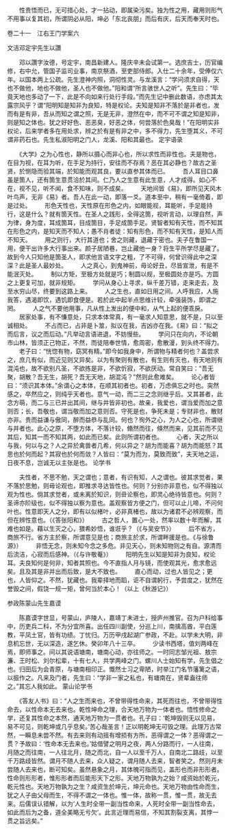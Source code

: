 <!-- { "loadSidebar": true } -->
　　性贵悟而已，无可措心处，才一拈动，即属染污矣。独为性之用，藏用则形气不用事以复其初，所谓阴必从阳，坤必「东北丧朋」而后有庆，后天而奉天时也。



卷二十一　江右王门学案六

文洁邓定宇先生以讚

　　邓以讚字汝德，号定宇，南昌新建人。隆庆辛未会试第一。选庶吉士，历官编修，右中允，管国子监司业事，南京祭酒，至吏部侍郎。入仕二十余年，受俸仅六年。以国本两上公疏。先生澄神内照，洞彻性灵。与龙溪言：“学问须求自得，天也不做他，地也不做他，圣人也不做他。”阳和谓“所言骇世人之听”。先生曰：“毕竟天地也多动了一下，此是不向如来行处行手段。”而先生记中删此数语，亦虑其太露宗风乎？谓“阳明知是知非为良知，特是权论。夫知是知非不落於是非者也，发而有是有非，吾从而知之谓之照，无是无非，澄然在中，而不可不谓之知是知非，则是知之体也。犹之好好色、恶恶臭，好恶之体，何尝落於色臭哉！”在阳明实非权论，后来学者多在用处求，辨之於有是有非之中，多不得力，先生堕其义，不可谓非药石也。先生私淑阳明之门人，龙溪、阳和其最也。
定宇语录

　　《大学》之为心性也，静所以摄心而非心也，所以求性而非性也。夫是物也，在目为视，在耳为听，在手足为持行，安往而不存焉？恶在其必静也？故古之圣贤，於恻隐而验其端，於知能而观其良，要以直参其体而已。
　　吾人耳目口鼻虽是箇人，还有箇生意贯洽於其间。仁乃人之生意有此生意，人才成得。如心不在，视不见，听不闻，食不知味，则不成矣。
　　天地间皆《易》，即所见天风木叶鸟声，无非《易》者。吾人在此一动，即落一爻。道本至中，稍有一毫倚着，即是过处。
　　形色天性也，天性原在形色之内，如眼能视，耳能听，手足能持行，这是什么？就有箇天性。在圣人之践形，全得这箇，视听言动，以理自然，声为律，身为度，耳成箇耳，目成箇目，手足成箇手足。贤智者知有天性，而不知其在形色之内，是知天而不知人；愚不肖者徒：知有形色，而不知有天性，是知人而不知天。
　　用之则行，大行其道也；舍之则藏，退藏于密也。夫子在鲁国一用，便干出许多大行事出来。颜子居陋巷，岂止藏他一身？将生平所学尽是藏了。故到今人只知他是箇圣人，即求他言语文字之粗，了不可得，何曾识得此中之深深？此是圣人最妙处。
　　人之真心，到鬼神前，毋论好丑，尽皆宣泄，有是不能泯灭处。
　　制以方矩，至极方处就是巧；制圆以规，至极圆处亦是巧。方圆之上更复可加，就非规矩。
　　学问从身心上寻求，纵千差万错，走来走去，及至水穷山尽，终要到这路上来。
　　人之生也，直如日用之间。人呼我应，人施我答，遇渴即饮，遇饥即食便是。若於此中起半点思维计较，牵强装饰，即谓之罔。
　　人之气不要他用事，凡从性上发出的便中和，从气上起的便乖戾。
　　居家处事，有不慊意处，只求本体常真，有一毫求人知意思，就不是，只以至诚相处。
　　不占而已，占非是卜筮，拟议在我，吉凶亦在我。《易》曰：“拟之而后言，议之而后动。”凡举动言语进退，不妨慢些。
　　学问只在向内，不论朝市山林，皆须正己物正，不然，而徒陪奉世情，愈周密，愈散漫，到头终不得力。
　　老子曰：“恍惚有物，窈冥有精。”即今如我身中，所谓物与精者何也？盖尝求之，庶几有似，而近见则又异矣。以为有聚则有散也，有生则有灭也，有天地则有混沌也，故不欲别凡圣，不欲拣是非，不欲忻寂，不欲厌动。常自笑曰：“吾无聚，胡散？吾无生，胡死？吾无天地，胡混沌？”然则此愈难矣。
　　论心者皆曰：“须识其本体。”余谓心之本体，在顺其初者也。初者，万虑俱忘之时也。突然感之，卒然应之，则纯乎天者也。意气一动，而二三之念则继乎后。又其甚者，此念方萌，而二与三已并出其间，继与并皆非初也。故亲，我爱也，谓当爱而加之意则否；长，吾敬也，谓当敬而加之意则否。守死是也，争死未是；专财非也，散财亦非。贵而益谦与傲同，醉而益恭与乱同。何也？徇外之心，为人之心也，所谓继与并者也。此心之原，不堕方体，不落计较，翛然而往，倏然而来，见其前而不见其后，知其一而不知其两，如此而已矣。此则所谓初者也。
　　心者，天之所以与我，何以与之？人之异於禽兽者几希，何以异之？胡为而能喜？胡为而能怒？其思也於何而起？其寂也於何而敛？人皆曰：“莫为而为，莫致而致”，夫天地之运，日夜不息，岂诚无以主张是也。
论学书

　　夫性者，不思不勉，天之谓也；意者，有识有知，人之谓也。彼其求觉者，果不落於思勉，则毋论观也，即推求寻达皆性也。何则？分别亦非意也，似不得独以观为性也。倘其求觉者，或未离於知识，则毌论察也，即灵心绝待皆意也。何则？圣谛亦阶级也，似不得独以察为意也。盖观察皆方便之门，但可以止儿啼，不问何叶也。性意即天人之分，即有以似楮叶，必非真楮也，故以为诸君不必辨观察，而但在辨性意也。（《答张阳和》）
　　古之哲人，置心一处，然率以数十年而解，其难也如是。藉以生灭之心，猥希妙悟，谁诳乎？（《与吴安节》）
　　后不省方，商旅不行。省方主於察，所谓意见是也；商旅主於求，所谓畔援是也。《与徐鲁源》）
　　非悟无念，则未知今念之多危。非见天心，则未知物则之有自。源清而后流洁，心寂而后感神。（《与许敬菴》）
　　阳明先生以知是知非为良知，权论耳。夫良知何是何非，知者其照也。今不直指人月与镜，而使观其光，愈求愈远矣。且及其是非并出而后致，是大不致也。
　　直心而动，过也人皆见之；更也，人皆仰之。不然，犹藏也。我辈择地而蹈，讵不自谓躬行，予尝度之，犹然在誉毁之间，假饶一规一矩，曾何当於本心！（以上《秋游记》）

参政陈蒙山先生嘉谟

　　陈嘉谟字世显，号蒙山，庐陵人，嘉靖丁未进士，授庐州推官。召为户科给事中，历吏兵二科，不为分宜所喜。出任四川副使，分巡上川，南擒高酋，平白莲教，平凤土官，皆有功绩。丁忧归。万历甲戌起湖广参政，不赴。以学未大明，非息机忘世，无以深造，遂乞休。癸卯年八十三卒。
　　少读书西塔，值刘两峰在焉，即师事之。间以其说语塘南，塘南心动，亦往师之。一时同志邹光祖、敖宗濂、王时松、刘尔松辈，十有七人，共学两峰之门。螺川人士始知有学，先生倡之也。归田后为会青原，与塘南相印正。慨然士习之卑陋，时举江门名节藩篱之语，以振作之。凡来及门者，先生曰：“学非一家之私也，有塘南在，贤辈盍往师之。”其忘人我如此。
蒙山论学书

　　《答友人书》曰：“人之生而来也，不曾带得性命来，其死而往也，不曾带得性命去，以性命本无去来也。乾性坤命之理，合天地万物为一体者也。悟性修命之学，还复其性命之本然，通天地万物为一贯者也。孔子曰：‘乾坤毁则无以见易，易不可见，则乾坤或几乎息矣。’苦心哉圣言！正以明乾坤无可毁之理。此理万古常然，一瞬息未尝不然。有去来则有动摇有增损有方所，恶得谓之一体？恶得谓之一贯？予故曰：‘性命本无去来也。’姑借譬之明月之夜，两人分路而行，一人往南，月随之而往南，一人往北月，随之而北，自一人以至千万人，自南北二路歧，以至千万路歧皆然。谓月不随人去来，众人疑之，谓月随人去来，智者笑之。然则月未尝随人去来也，断可知矣。虽然悬象之月，其体魄可指而见，盖形也而非形形者。性命则形形者，惟形形者而后能形天下之形。天地万物孰为之始？咸资始於乾元，乾元性也。天地万物孰为之生？咸资生於坤元，坤元命也。天地万物由性命而生，犹之人子由父母而生，不得不谓之一体也。惟一体，故称一贯，惟一贯，故无去来。后儒误认错解，以为‘人生时全带一副当性命来，人死时全带一副当性命去，如此而后为之备，道全美略无亏欠’。此言近理而易信，不知其割裂支离，其悖一贯之旨远矣。”
